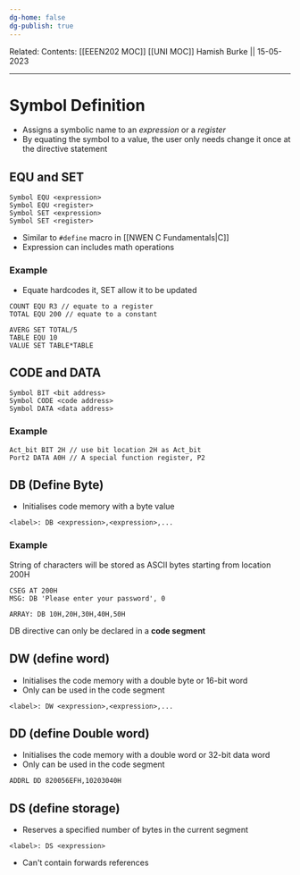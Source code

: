 ```yaml
---
dg-home: false
dg-publish: true
---
```

Related: 
Contents: [[EEEN202 MOC]]
[[UNI MOC]]
Hamish Burke || 15-05-2023
***

# Symbol Definition

- Assigns a symbolic name to an *expression* or a *register*
- By equating the symbol to a value, the user only needs change it once at the directive statement

## EQU and SET

```
Symbol EQU <expression>
Symbol EQU <register>
Symbol SET <expression>
Symbol SET <register>
```

- Similar to `#define` macro in [[NWEN C Fundamentals\|C]]
- Expression can includes math operations

### Example

- Equate hardcodes it, SET allow it to be updated

```
COUNT EQU R3 // equate to a register
TOTAL EQU 200 // equate to a constant

AVERG SET TOTAL/5 
TABLE EQU 10
VALUE SET TABLE*TABLE
```

## CODE and DATA

```
Symbol BIT <bit address>
Symbol CODE <code address>
Symbol DATA <data address>
```

### Example

```
Act_bit BIT 2H // use bit location 2H as Act_bit
Port2 DATA A0H // A special function register, P2
```

## DB (Define Byte)

- Initialises code memory with a byte value

```
<label>: DB <expression>,<expression>,...
```

### Example

String of characters will be stored as ASCII bytes starting from location 200H

```
CSEG AT 200H
MSG: DB 'Please enter your password', 0

ARRAY: DB 10H,20H,30H,40H,50H
```

DB directive can only be declared in a **code segment**

## DW (define word)

- Initialises the code memory with a double byte or 16-bit word
- Only can be used in the code segment

```
<label>: DW <expression>,<expression>,...
```

## DD (define Double word)

- Initialises the code memory with a double word or 32-bit data word
- Only can be used in the code segment

```
ADDRL DD 820056EFH,10203040H
```

## DS (define storage)

- Reserves a specified number of bytes in the current segment

```
<label>: DS <expression>
```

- Can't contain forwards references

